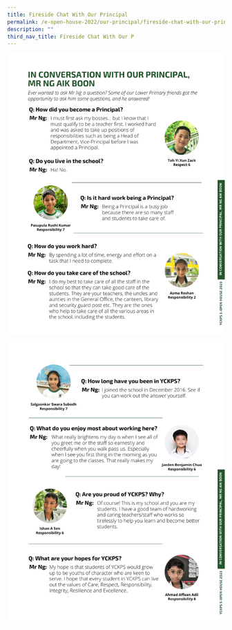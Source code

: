 ```yaml
---
title: Fireside Chat With Our Principal
permalink: /e-open-house-2022/our-principal/fireside-chat-with-our-principal/
description: ""
third_nav_title: Fireside Chat With Our P
---
```

![](/images/2023/E%20open%20house%202023/yckps%20e-open%20house%202023_firechat%20with%20our%20principal_1.png)

![](/images/2023/E%20open%20house%202023/yckps%20e-open%20house%202023_firechat%20with%20our%20principal_2.png)